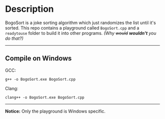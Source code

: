 # Description

BogoSort is a joke sorting algorithm which just randomizes the list until it's sorted.
This repo contains a playground called ```BogoSort.cpp``` and a ```readytouse``` folder to build it into other programs.
*(Why ~~would~~ **wouldn't** you do that?)*

---

## Compile on Windows

GCC:

```
g++ -o BogoSort.exe BogoSort.cpp
```

Clang:

```
clang++ -o BogoSort.exe BogoSort.cpp
```

---

**Notice:** Only the playground is Windows specific.

